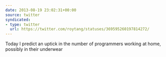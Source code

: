 ```yaml
---
date: 2013-08-19 23:02:31+00:00
source: twitter
syndicated:
- type: twitter
  url: https://twitter.com/roytang/statuses/369595260197814272/
---
```


Today I predict an uptick in the number of programmers working at home, possibly in their underwear